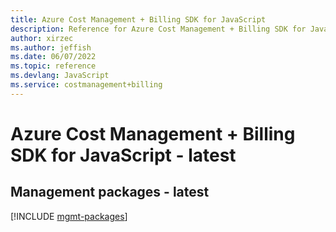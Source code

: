 ```yaml
---
title: Azure Cost Management + Billing SDK for JavaScript
description: Reference for Azure Cost Management + Billing SDK for JavaScript
author: xirzec
ms.author: jeffish
ms.date: 06/07/2022
ms.topic: reference
ms.devlang: JavaScript
ms.service: costmanagement+billing
---
```

# Azure Cost Management + Billing SDK for JavaScript - latest
## Management packages - latest
[!INCLUDE [mgmt-packages](cost-management-+-billing-mgmt-index.md)]
